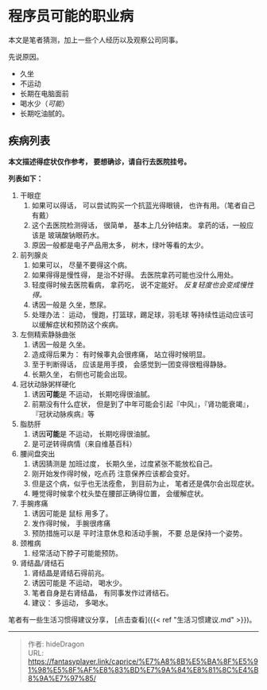 # 程序员可能的职业病


本文是笔者猜测，加上一些个人经历以及观察公司同事。

先说原因。

- 久坐
- 不运动
- 长期在电脑面前
- 喝水少（*可能*）
- 长期吃油腻的。



## 疾病列表

**本文描述得症状仅作参考， 要想确诊，请自行去医院挂号。**

**列表如下：**

1. 干眼症
   1. 如果可以得话， 可以尝试购买一个抗蓝光得眼镜， 也许有用。（笔者自己有戴）
   2. 这个去医院检测得话， 很简单， 基本上几分钟结束。  拿药的话，一般应该是 玻璃酸钠眼药水。
   3. 原因一般都是电子产品用太多， 树木，绿叶等看的太少。
2. 前列腺炎
   1. 如果可以， 尽量不要得这个病。  
   2. 如果得得是慢性得， 是治不好得。  去医院拿药可能也没什么用处。
   3. 轻度得时候去医院看病， 拿药吃， 说不定能好。 *反复轻度也会变成慢性得。*
   4. 诱因一般是 久坐，憋尿。
   5. 处理办法： 运动， 慢跑，打篮球，踢足球，羽毛球 等持续性运动应该可以缓解症状和预防这个疾病。
3. 左侧精索静脉曲张
   1. 诱因一般是 久坐。
   2. 造成得后果为： 有时候睾丸会很疼痛， 站立得时候明显。
   3. 至于判断得话， 应该是用手摸， 会感觉到一团变得很粗得静脉。
   4. 长期久坐， 右侧也可能会出现。
4. 冠状动脉粥样硬化
   1. 诱因**可能**是 不运动， 长期吃得很油腻。
   2. 前期没有什么症状， 但是到了中年可能会引起『中风』，『肾功能衰竭』，『冠状动脉疾病』等
5. 脂肪肝
   1. 诱因**可能**是 不运动， 长期吃得很油腻。
   2. 是可逆转得病情（来自维基百科）
6. 腰间盘突出
   1. 诱因猜测是 加班过度， 长期久坐，过度紧张不能放松自己。
   2. 刚开始发作得时候，吃点药 注意保养应该都会变好。 
   3. 但是这个病，似乎也无法痊愈， 到目前为止， 笔者还是偶尔会出现症状。
   4. 睡觉得时候拿个枕头垫在腰部正确得位置， 会缓解症状。
7. 手腕疼痛
   1. 诱因可能是 鼠标 用多了。
   2. 发作得时候， 手腕很疼痛
   3. 预防措施可以是 平时注意休息和活动手腕， 不要 总是保持一个姿势。
8. 颈椎病
   1. 经常活动下脖子可能能预防。
9. 肾结晶/肾结石
   1. 肾结晶是肾结石得前兆。
   2. 诱因可能是 不运动， 喝水少。
   3. 笔者自身是右肾结晶， 有同事发作过肾结石。
   4. 建议： 多运动， 多喝水。



笔者有一些生活习惯得建议分享， [点击查看]({{< ref "生活习惯建议.md" >}})。



---

> 作者: hideDragon  
> URL: https://fantasyplayer.link/caprice/%E7%A8%8B%E5%BA%8F%E5%91%98%E5%8F%AF%E8%83%BD%E7%9A%84%E8%81%8C%E4%B8%9A%E7%97%85/  

